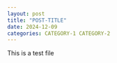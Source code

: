 ```yaml
---
layout: post
title: "POST-TITLE"
date: 2024-12-09
categories: CATEGORY-1 CATEGORY-2
---
```


This is a test file
